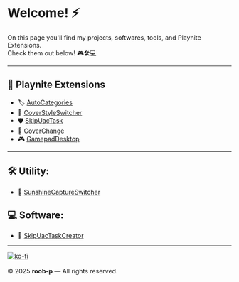 # Welcome! ⚡ 

On this page you'll find my projects, softwares, tools, and Playnite Extensions.  
Check them out below! 🎮🛠️💻  

---

## 🧩 Playnite Extensions
- 🏷️ [AutoCategories](https://roob-p.github.io/AutoCategories-PlayniteExtension/)
- 🎨 [CoverStyleSwitcher](https://roob-p.github.io/CoverStyleSwitcher-PlayniteExtension/)
- 🛡️ [SkipUacTask](https://roob-p.github.io/SkipUacTask-PlayniteExtension/)
- 📀 [CoverChange](https://roob-p.github.io/CoverChange-PlayniteExtension/)
- 🎮 [GamepadDesktop](https://roob-p.github.io/GamepadDesktop-PlayniteExtension/)

---

## 🛠️ Utility:
- 🔄 [SunshineCaptureSwitcher](https://roob-p.github.io/SunshineCaptureSwitcher/)

## 💻 Software:
- 🚀 [SkipUacTaskCreator](https://roob-p.github.io/SkipUacTaskCreator/)


---

[![ko-fi](https://ko-fi.com/img/githubbutton_sm.svg)](https://ko-fi.com/E1E214R1KB)  
&nbsp;  
&copy; 2025 **roob-p** — All rights reserved.
